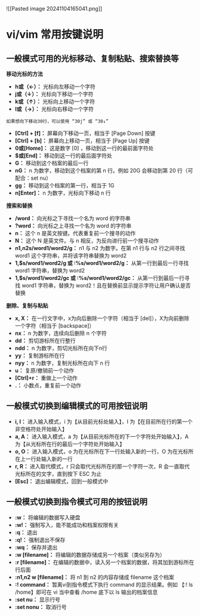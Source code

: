 ![[Pasted image 20241104165041.png]]

# vi/vim 常用按键说明
## 一般模式可用的光标移动、复制粘贴、搜索替换等

**移动光标的方法**
* **h或（←）：** 光标向左移动一个字符
* **j或（↓）：** 光标向下移动一个字符
* **k或（↑）：** 光标向上移动一个字符
* **l或（→）：** 光标向右移动一个字符
```
如果想向下移动30行，可以使用 “30j” 或 “30↓”
```
* **[Ctrl] + [f]：** 屏幕向下移动一页，相当于 [Page Down] 按键
* **[Ctrl] + [b]：** 屏幕向上移动一页，相当于 [Page Up] 按键
* **0或[Home]：** 这是数字 [0] ，移动到这一行的最前面字符处
* **$或[End]：** 移动到这一行的最后面字符处
* **G：** 移动到这个档案的最后一行
* **nG：** n 为数字，移动到这个档案的第 n 行。例如 20G 会移动到第 20 行（可配合：set nu）
* **gg：** 移动到这个档案的第一行，相当于 1G
*  **n[Enter]：** n 为数字，光标向下移动 n 行

**搜索和替换**
* **/word：** 向光标之下寻找一个名为 word 的字符串
* **?word：** 向光标之上寻找一个名为 word 的字符串
* **n：** 这个 n 是英文按键。代表重复前一个搜寻的动作
* **N：** 这个 N 是英文件。与 n 相反，为反向进行前一个搜寻动作
* **n1,n2s/word1/word2/g：** n1 与 n2 为数字。在第 n1 行与 n2 行之间寻找 word1 这个字符串，并将该字符串替换为 word2
* **1,$s/word1/word2/g 或 :%s/word1/word2/g：** 从第一行到最后一行寻找 word1 字符串，替换为 word2
* **1,$s/word1/word2/gc 或 :%s/word1/word2/gc：** 从第一行到最后一行寻找 word1 字符串，替换为 word2！且在替换前显示提示字符让用户确认是否替换

**删除、复制与粘贴**
* **x, X：** 在一行文字中，x为向后删除一个字符（相当于 [del]），X为向前删除一个字符（相当于 [backspace]）
* **nx：** n 为数字，连续向后删除 n 个字符
* **dd：** 剪切游标所在行整行
* **ndd：** n 为数字，剪切光标所在向下n行
* **yy：** 复制游标所在行
* **nyy：** n 为数字，复制光标所在向下 n 行
* **u：** 复原/撤销前一个动作
* **[Ctrl]+r：** 重做上一个动作
* **.：** 小数点，重复前一个动作

## 一般模式切换到编辑模式的可用按钮说明
* **i, I：** 进入输入模式，i 为【从目前光标处输入】，I 为【在目前所在行的第一个非空格符处开始输入】
* **a, A：** 进入输入模式，a 为【从目前光标所在的下一个字符处开始输入】，A 为【从光标所在行的最后一个字符处开始输入】
* **o, O：** 进入输入模式，o 为在光标所在下一行处输入新的一行，O 为在光标所在上一行处输入新的一行
* **r, R：** 进入取代模式，r 只会取代光标所在的那一个字符一次，R 会一直取代光标所在的文字，直到按下 ESC 为止
* **[Esc]：** 退出编辑模式，回到一般模式中

## 一般模式切换到指令模式可用的按钮说明
* **:w：** 将编辑的数据写入硬盘
* **:w!：** 强制写入，能不能成功和档案权限有关
* **:q：** 退出
* **:q!：** 强制退出不保存
* **:wq：** 保存并退出
* **:w [filename]：** 将编辑的数据存储成另一个档案（类似另存为）
* **:r [filename]：** 在编辑的数据中，读入另一个档案的数据，将其加到游标所在行后面
* **:n1,n2 w [filename]：** 将 n1 到 n2 的内容存储成 filename 这个档案
* **:! command：** 暂离vi到指令模式下执行 command 的显示结果。例如 【:! ls /home】即可在 vi 当中查看 /home 底下以 ls 输出的档案信息
* **:set nu：** 显示行号
* **:set nonu：** 取消行号